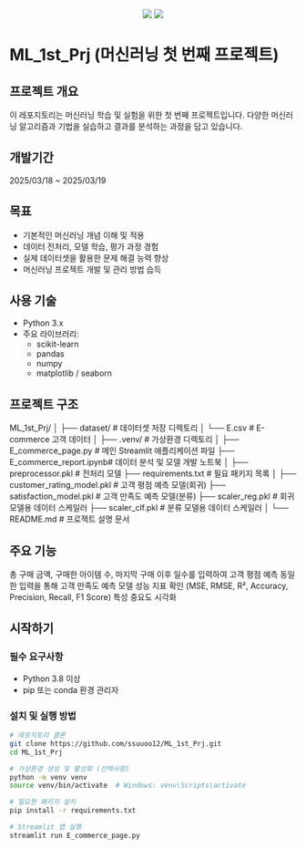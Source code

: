 <p align="center">
  <img src="https://img.shields.io/badge/python-3776AB?style=for-the-badge&logo=python&logoColor=white" />
  <img src="https://img.shields.io/badge/github-181717?style=for-the-badge&logo=github&logoColor=white" />
</p>



# ML_1st_Prj (머신러닝 첫 번째 프로젝트)

## 프로젝트 개요
이 레포지토리는 머신러닝 학습 및 실험을 위한 첫 번째 프로젝트입니다. 다양한 머신러닝 알고리즘과 기법을 실습하고 결과를 분석하는 과정을 담고 있습니다.

## 개발기간
2025/03/18 ~ 2025/03/19

## 목표
- 기본적인 머신러닝 개념 이해 및 적용
- 데이터 전처리, 모델 학습, 평가 과정 경험
- 실제 데이터셋을 활용한 문제 해결 능력 향상
- 머신러닝 프로젝트 개발 및 관리 방법 습득

## 사용 기술
- Python 3.x
- 주요 라이브러리:
  - scikit-learn
  - pandas
  - numpy
  - matplotlib / seaborn

## 프로젝트 구조
ML_1st_Prj/
│
├── dataset/               # 데이터셋 저장 디렉토리
│   └── E.csv              # E-commerce 고객 데이터
│
├── .venv/                 # 가상환경 디렉토리
│
├── E_commerce_page.py     # 메인 Streamlit 애플리케이션 파일
├── E_commerce_report.ipynb# 데이터 분석 및 모델 개발 노트북
│
├── preprocessor.pkl       # 전처리 모델
├── requirements.txt       # 필요 패키지 목록
│
├── customer_rating_model.pkl  # 고객 평점 예측 모델(회귀)
├── satisfaction_model.pkl     # 고객 만족도 예측 모델(분류)
├── scaler_reg.pkl             # 회귀 모델용 데이터 스케일러
├── scaler_clf.pkl             # 분류 모델용 데이터 스케일러
│
└── README.md              # 프로젝트 설명 문서


## 주요 기능
총 구매 금액, 구매한 아이템 수, 마지막 구매 이후 일수를 입력하여 고객 평점 예측
동일한 입력을 통해 고객 만족도 예측
모델 성능 지표 확인 (MSE, RMSE, R², Accuracy, Precision, Recall, F1 Score)
특성 중요도 시각화

## 시작하기

### 필수 요구사항
- Python 3.8 이상
- pip 또는 conda 환경 관리자

### 설치 및 실행 방법
```bash
# 레포지토리 클론
git clone https://github.com/ssuuoo12/ML_1st_Prj.git
cd ML_1st_Prj

# 가상환경 생성 및 활성화 (선택사항)
python -m venv venv
source venv/bin/activate  # Windows: venv\Scripts\activate

# 필요한 패키지 설치
pip install -r requirements.txt

# Streamlit 앱 실행
streamlit run E_commerce_page.py

